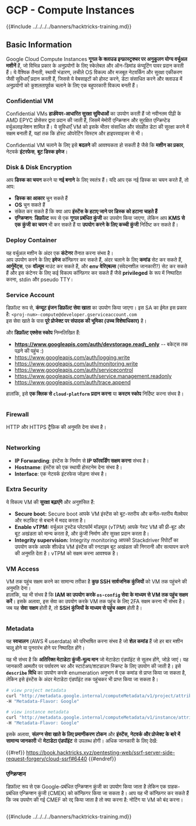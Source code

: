 # GCP - Compute Instances

{{#include ../../../../banners/hacktricks-training.md}}

## Basic Information

Google Cloud Compute Instances **गूगल के क्लाउड इन्फ्रास्ट्रक्चर पर अनुकूलन योग्य वर्चुअल मशीनें** हैं, जो विभिन्न प्रकार के अनुप्रयोगों के लिए स्केलेबल और ऑन-डिमांड कंप्यूटिंग पावर प्रदान करती हैं। ये वैश्विक तैनाती, स्थायी भंडारण, लचीले OS विकल्प और मजबूत नेटवर्किंग और सुरक्षा एकीकरण जैसी सुविधाएँ प्रदान करती हैं, जिससे ये वेबसाइटों को होस्ट करने, डेटा संसाधित करने और क्लाउड में अनुप्रयोगों को कुशलतापूर्वक चलाने के लिए एक बहुपरकारी विकल्प बनती हैं।

### Confidential VM

Confidential VMs **हार्डवेयर-आधारित सुरक्षा सुविधाओं** का उपयोग करती हैं जो नवीनतम पीढ़ी के AMD EPYC प्रोसेसर द्वारा प्रदान की जाती हैं, जिसमें मेमोरी एन्क्रिप्शन और सुरक्षित एन्क्रिप्टेड वर्चुअलाइजेशन शामिल हैं। ये सुविधाएँ VM को इसके भीतर संसाधित और संग्रहीत डेटा की सुरक्षा करने में सक्षम बनाती हैं, यहां तक कि होस्ट ऑपरेटिंग सिस्टम और हाइपरवाइजर से भी।

Confidential VM चलाने के लिए इसे **बदलने** की आवश्यकता हो सकती है जैसे कि **मशीन का प्रकार**, नेटवर्क **इंटरफेस**, **बूट डिस्क इमेज**।

### Disk & Disk Encryption

आप **डिस्क का चयन** करने या **नई बनाने** के लिए स्वतंत्र हैं। यदि आप एक नई डिस्क का चयन करते हैं, तो आप:

- **डिस्क का आकार** चुन सकते हैं
- **OS** चुन सकते हैं
- संकेत कर सकते हैं कि क्या आप **इंस्टेंस के हटाए जाने पर डिस्क को हटाना चाहते हैं**
- **एन्क्रिप्शन**: **डिफ़ॉल्ट** रूप से एक **गूगल प्रबंधित कुंजी** का उपयोग किया जाएगा, लेकिन आप **KMS से एक कुंजी का चयन** भी कर सकते हैं या **उपयोग करने के लिए कच्ची कुंजी** निर्दिष्ट कर सकते हैं।

### Deploy Container

यह वर्चुअल मशीन के अंदर एक **कंटेनर** तैनात करना संभव है।\
आप उपयोग करने के लिए **इमेज** कॉन्फ़िगर कर सकते हैं, अंदर चलाने के लिए **कमांड** सेट कर सकते हैं, **आर्गुमेंट्स**, एक **वॉल्यूम** माउंट कर सकते हैं, और **env वेरिएबल्स** (संवेदनशील जानकारी?) सेट कर सकते हैं और इस कंटेनर के लिए कई विकल्प कॉन्फ़िगर कर सकते हैं जैसे **privileged** के रूप में निष्पादित करना, stdin और pseudo TTY।

### Service Account

डिफ़ॉल्ट रूप से, **कंप्यूट इंजन डिफ़ॉल्ट सेवा खाता** का उपयोग किया जाएगा। इस SA का ईमेल इस प्रकार है: `<proj-num>-compute@developer.gserviceaccount.com`\
इस सेवा खाते के पास **पूरे प्रोजेक्ट पर संपादक की भूमिका (उच्च विशेषाधिकार)** है।

और **डिफ़ॉल्ट एक्सेस स्कोप** निम्नलिखित हैं:

- **https://www.googleapis.com/auth/devstorage.read\_only** -- बकेट्स तक पढ़ने की पहुंच :)
- https://www.googleapis.com/auth/logging.write
- https://www.googleapis.com/auth/monitoring.write
- https://www.googleapis.com/auth/servicecontrol
- https://www.googleapis.com/auth/service.management.readonly
- https://www.googleapis.com/auth/trace.append

हालांकि, इसे **एक क्लिक से `cloud-platform` प्रदान करना** या **कस्टम स्कोप** निर्दिष्ट करना संभव है।

<figure><img src="../../../../images/image (327).png" alt=""><figcaption></figcaption></figure>

### Firewall

HTTP और HTTPS ट्रैफ़िक की अनुमति देना संभव है।

<figure><img src="../../../../images/image (326).png" alt=""><figcaption></figcaption></figure>

### Networking

- **IP Forwarding**: इंस्टेंस के निर्माण से **IP फॉरवर्डिंग सक्षम करना** संभव है।
- **Hostname**: इंस्टेंस को एक स्थायी होस्टनेम देना संभव है।
- **Interface**: एक नेटवर्क इंटरफेस जोड़ना संभव है।

### Extra Security

ये विकल्प VM की **सुरक्षा बढ़ाएंगे** और अनुशंसित हैं:

- **Secure boot:** Secure boot आपके VM इंस्टेंस को बूट-स्तरीय और कर्नेल-स्तरीय मैलवेयर और रूटकिट से बचाने में मदद करता है।
- **Enable vTPM:** वर्चुअल ट्रस्टेड प्लेटफॉर्म मॉड्यूल (vTPM) आपके गेस्ट VM की प्री-बूट और बूट अखंडता को मान्य करता है, और कुंजी निर्माण और सुरक्षा प्रदान करता है।
- **Integrity supervision:** Integrity monitoring आपको Stackdriver रिपोर्टों का उपयोग करके आपके शील्डेड VM इंस्टेंस की रनटाइम बूट अखंडता की निगरानी और सत्यापन करने की अनुमति देता है। vTPM को सक्षम करना आवश्यक है।

### VM Access

VM तक पहुंच सक्षम करने का सामान्य तरीका है **कुछ SSH सार्वजनिक कुंजियों** को VM तक पहुंचने की अनुमति देना।\
हालांकि, यह भी संभव है कि **IAM का उपयोग करके `os-config` सेवा के माध्यम से VM तक पहुंच सक्षम करें**। इसके अलावा, इस सेवा का उपयोग करके VM तक पहुंच के लिए 2FA सक्षम करना भी संभव है।\
जब यह **सेवा** **सक्षम** होती है, तो **SSH कुंजियों के माध्यम से पहुंच अक्षम** होती है।

<figure><img src="../../../../images/image (328).png" alt=""><figcaption></figcaption></figure>

### Metadata

यह **स्वचालन** (AWS में userdata) को परिभाषित करना संभव है जो **शेल कमांड** हैं जो हर बार मशीन चालू होने या पुनरारंभ होने पर निष्पादित होंगे।

यह भी संभव है कि **अतिरिक्त मेटाडेटा कुंजी-मूल्य मान** जो मेटाडेटा एंडपॉइंट से सुलभ होंगे, जोड़े जाएं। यह जानकारी आमतौर पर पर्यावरण चर और स्टार्टअप/शटडाउन स्क्रिप्ट के लिए उपयोग की जाती है। इसे **`describe` विधि** का उपयोग करके enumeration अनुभाग में एक कमांड से प्राप्त किया जा सकता है, लेकिन इसे इंस्टेंस के अंदर मेटाडेटा एंडपॉइंट तक पहुंचकर भी प्राप्त किया जा सकता है।
```bash
# view project metadata
curl "http://metadata.google.internal/computeMetadata/v1/project/attributes/?recursive=true&alt=text" \
-H "Metadata-Flavor: Google"

# view instance metadata
curl "http://metadata.google.internal/computeMetadata/v1/instance/attributes/?recursive=true&alt=text" \
-H "Metadata-Flavor: Google"
```
इसके अलावा, **संलग्न सेवा खाते के लिए प्रमाणीकरण टोकन** और **इंस्टेंस, नेटवर्क और प्रोजेक्ट के बारे में सामान्य जानकारी** भी **मेटाडेटा एंडपॉइंट** से उपलब्ध होगी। अधिक जानकारी के लिए देखें:

{{#ref}}
https://book.hacktricks.xyz/pentesting-web/ssrf-server-side-request-forgery/cloud-ssrf#6440
{{#endref}}

### एन्क्रिप्शन

डिफ़ॉल्ट रूप से एक Google-प्रबंधित एन्क्रिप्शन कुंजी का उपयोग किया जाता है लेकिन एक ग्राहक-प्रबंधित एन्क्रिप्शन कुंजी (CMEK) को कॉन्फ़िगर किया जा सकता है। आप यह भी कॉन्फ़िगर कर सकते हैं कि जब उपयोग की गई CMEF को रद्द किया जाता है तो क्या करना है: नोटिंग या VM को बंद करना।

<figure><img src="../../../../images/image (329).png" alt=""><figcaption></figcaption></figure>

{{#include ../../../../banners/hacktricks-training.md}}
